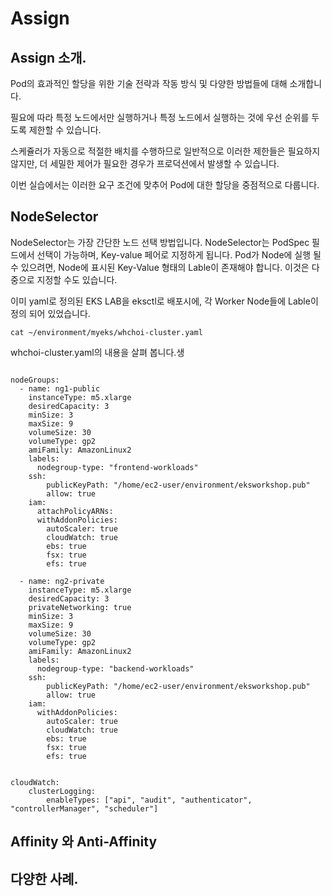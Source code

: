 # Assign

## Assign 소개. 

Pod의 효과적인 할당을 위한 기술 전략과 작동 방식 및 다양한 방법들에 대해 소개합니다.

필요에 따라 특정 노드에서만 실행하거나 특정 노드에서 실행하는 것에 우선 순위를 두도록 제한할 수 있습니다. 

스케쥴러가 자동으로 적절한 배치를 수행하므로 일반적으로 이러한 제한들은 필요하지 않지만, 더 세밀한 제어가 필요한 경우가 프로덕션에서 발생할 수 있습니다.  

이번 실습에서는 이러한 요구 조건에 맞추어 Pod에 대한 할당을 중점적으로 다룹니다.

## NodeSelector

NodeSelector는 가장 간단한 노드 선택 방법입니다. NodeSelector는 PodSpec 필드에서 선택이 가능하며,  Key-value 페어로 지정하게 됩니다. Pod가 Node에 실행 될 수 있으려면, Node에 표시된 Key-Value 형태의 Lable이 존재해야 합니다. 이것은 다중으로 지정할 수도 있습니다.

이미 yaml로 정의된 EKS LAB을 eksctl로 배포시에, 각 Worker Node들에 Lable이 정의 되어 있었습니다.

```text
cat ~/environment/myeks/whchoi-cluster.yaml
```

whchoi-cluster.yaml의 내용을 살펴 봅니다.생

```text

nodeGroups:
  - name: ng1-public
    instanceType: m5.xlarge
    desiredCapacity: 3
    minSize: 3
    maxSize: 9
    volumeSize: 30
    volumeType: gp2 
    amiFamily: AmazonLinux2
    labels:
      nodegroup-type: "frontend-workloads"
    ssh: 
        publicKeyPath: "/home/ec2-user/environment/eksworkshop.pub"
        allow: true
    iam:
      attachPolicyARNs:
      withAddonPolicies:
        autoScaler: true
        cloudWatch: true
        ebs: true
        fsx: true
        efs: true

  - name: ng2-private
    instanceType: m5.xlarge
    desiredCapacity: 3
    privateNetworking: true
    minSize: 3
    maxSize: 9
    volumeSize: 30
    volumeType: gp2 
    amiFamily: AmazonLinux2
    labels:
      nodegroup-type: "backend-workloads"
    ssh: 
        publicKeyPath: "/home/ec2-user/environment/eksworkshop.pub"
        allow: true
    iam:
      withAddonPolicies:
        autoScaler: true
        cloudWatch: true
        ebs: true
        fsx: true
        efs: true


cloudWatch:
    clusterLogging:
        enableTypes: ["api", "audit", "authenticator", "controllerManager", "scheduler"]

```

## Affinity 와 Anti-Affinity

## 다양한 사례.



